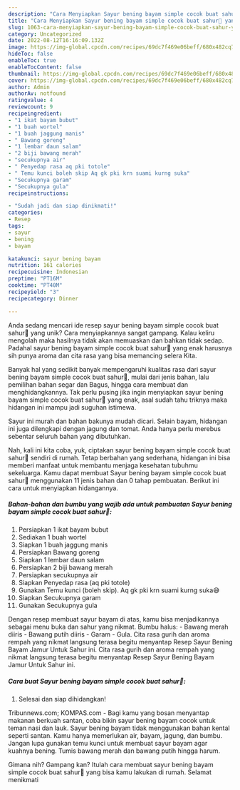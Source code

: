 ```yaml
---
description: "Cara Menyiapkan Sayur bening bayam simple cocok buat sahur🤗 yang Mantap"
title: "Cara Menyiapkan Sayur bening bayam simple cocok buat sahur🤗 yang Mantap"
slug: 1063-cara-menyiapkan-sayur-bening-bayam-simple-cocok-buat-sahur-yang-mantap
category: Uncategorized
date: 2022-08-12T16:16:09.132Z
image: https://img-global.cpcdn.com/recipes/69dc7f469e06beff/680x482cq70/sayur-bening-bayam-simple-cocok-buat-sahur-foto-resep-utama.jpg
hideToc: false
enableToc: true
enableTocContent: false
thumbnail: https://img-global.cpcdn.com/recipes/69dc7f469e06beff/680x482cq70/sayur-bening-bayam-simple-cocok-buat-sahur-foto-resep-utama.jpg
cover: https://img-global.cpcdn.com/recipes/69dc7f469e06beff/680x482cq70/sayur-bening-bayam-simple-cocok-buat-sahur-foto-resep-utama.jpg
author: Admin
authorAv: notfound
ratingvalue: 4
reviewcount: 9
recipeingredient:
- "1 ikat bayam bubut"
- "1 buah wortel"
- "1 buah jaggung manis"
- " Bawang goreng"
- "1 lembar daun salam"
- "2 biji bawang merah"
- "secukupnya air"
- " Penyedap rasa aq pki totole"
- " Temu kunci boleh skip Aq gk pki krn suami kurng suka"
- "Secukupnya garam"
- "Secukupnya gula"
recipeinstructions:

- "Sudah jadi dan siap dinikmati!"
categories:
- Resep
tags:
- sayur
- bening
- bayam

katakunci: sayur bening bayam 
nutrition: 161 calories
recipecuisine: Indonesian
preptime: "PT16M"
cooktime: "PT40M"
recipeyield: "3"
recipecategory: Dinner

---
```





Anda sedang mencari ide resep sayur bening bayam simple cocok buat sahur🤗 yang unik? Cara menyiapkannya sangat gampang. Kalau keliru mengolah maka hasilnya tidak akan memuaskan dan bahkan tidak sedap. Padahal sayur bening bayam simple cocok buat sahur🤗 yang enak harusnya sih punya aroma dan cita rasa yang bisa memancing selera Kita.





Banyak hal yang sedikit banyak mempengaruhi kualitas rasa dari sayur bening bayam simple cocok buat sahur🤗, mulai dari jenis bahan, lalu pemilihan bahan segar dan Bagus, hingga cara membuat dan menghidangkannya. Tak perlu pusing jika ingin menyiapkan sayur bening bayam simple cocok buat sahur🤗 yang enak,      asal sudah tahu triknya maka hidangan ini mampu jadi suguhan istimewa.














Sayur ini murah dan bahan bakunya mudah dicari. Selain bayam, hidangan ini juga dilengkapi dengan jagung dan tomat. Anda hanya perlu merebus sebentar seluruh bahan yang dibutuhkan.






Nah, kali ini kita coba, yuk, ciptakan sayur bening bayam simple cocok buat sahur🤗 sendiri di rumah. Tetap berbahan yang sederhana, hidangan ini bisa memberi manfaat untuk membantu menjaga kesehatan tubuhmu sekeluarga. Kamu dapat membuat Sayur bening bayam simple cocok buat sahur🤗 menggunakan 11 jenis bahan dan 0 tahap pembuatan. Berikut ini cara untuk menyiapkan hidangannya.

<!--inarticleads1-->

##### Bahan-bahan dan bumbu yang wajib ada untuk pembuatan Sayur bening bayam simple cocok buat sahur🤗:

1. Persiapkan 1 ikat bayam bubut
1. Sediakan 1 buah wortel
1. Siapkan 1 buah jaggung manis
1. Persiapkan  Bawang goreng
1. Siapkan 1 lembar daun salam
1. Persiapkan 2 biji bawang merah
1. Persiapkan secukupnya air
1. Siapkan  Penyedap rasa (aq pki totole)
1. Gunakan  Temu kunci (boleh skip). Aq gk pki krn suami kurng suka😅
1. Siapkan Secukupnya garam
1. Gunakan Secukupnya gula


Dengan resep membuat sayur bayam di atas, kamu bisa menjadikannya sebagai menu buka dan sahur yang nikmat. Bumbu halus: - Bawang merah diiris - Bawang putih diiris - Garam - Gula. Cita rasa gurih dan aroma rempah yang nikmat langsung terasa begitu menyantap Resep Sayur Bening Bayam Jamur Untuk Sahur ini. Cita rasa gurih dan aroma rempah yang nikmat langsung terasa begitu menyantap Resep Sayur Bening Bayam Jamur Untuk Sahur ini. 

<!--inarticleads2-->

##### Cara buat Sayur bening bayam simple cocok buat sahur🤗:


1. Selesai dan siap dihidangkan!

Tribunnews.com; KOMPAS.com - Bagi kamu yang bosan menyantap makanan berkuah santan, coba bikin sayur bening bayam cocok untuk teman nasi dan lauk. Sayur bening bayam tidak menggunakan bahan kental seperti santan. Kamu hanya memerlukan air, bayam, jagung, dan bumbu. Jangan lupa gunakan temu kunci untuk membuat sayur bayam agar kuahnya bening. Tumis bawang merah dan bawang putih hingga harum. 

Gimana nih? Gampang kan? Itulah cara membuat sayur bening bayam simple cocok buat sahur🤗 yang bisa kamu lakukan di rumah. Selamat menikmati
